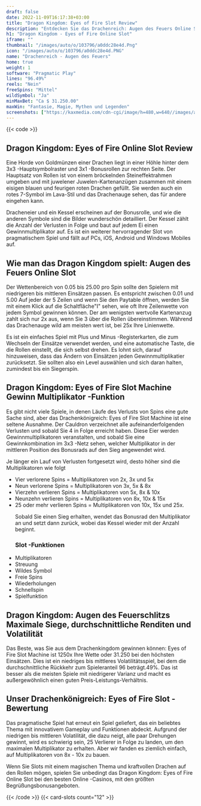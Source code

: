 ```yaml
---
draft: false
date: 2022-11-09T16:17:38+03:00
title: "Dragon Kingdom: Eyes of Fire Slot Review"
description: "Entdecken Sie das Drachenreich: Augen des Feuers Online Slot bei. Lesen Sie über das Gameplay, die Funktionen und das Spielen mit dem größten Casino -Bonus."
h1: "Dragon Kingdom - Eyes of Fire Online Slot"
iframe: ""
thumbnail: "/images/auto/o/103796/a0ddc28e4d.Png"
icon: "/images/auto/o/103796/a0ddc28e4d.PNG"
name: "Drachenreich - Augen des Feuers"
home: true
weight: 1
software: "Pragmatic Play"
lines: "96.49%"
reels: "Nein"
freeSpins: "Mittel"
wildSymbol: "Ja"
minMaxBet: "Ca $ 31.250.00"
maxWin: "Fantasie, Magie, Mythen und Legenden"
screenshots: ["https://kaxmedia.com/cdn-cgi/image/h=480,w=640//images/auto/o/103801/6f14eea22b.jpeg"]
---
```


{{< code >}}<h2>Dragon Kingdom: Eyes of Fire Online Slot Review</h2><p>Eine Horde von Goldmünzen einer Drachen liegt in einer Höhle hinter dem 3x3 -Hauptsymbolraster und 3x1 -Bonusrollen zur rechten Seite. Der Hauptsatz von Rollen ist von einem bröckelnden Steineffektrahmen umgeben und mit juwelener Juwelen-Kartenanzügen zusammen mit einem eisigen blauen und feurigen roten Drachen gefüllt. Sie werden auch ein rotes 7-Symbol im Lava-Stil und das Drachenauge sehen, das für andere eingehen kann.</p><p>Dracheneier und ein Kessel erscheinen auf der Bonusrolle, und wie die anderen Symbole sind die Bilder wunderschön detailliert. Der Kessel zählt die Anzahl der Verlusten in Folge und baut auf jedem Ei einen Gewinnmultiplikator auf. Es ist ein weiterer hervorragender Slot von pragmatischem Spiel und fällt auf PCs, iOS, Android und Windows Mobiles auf.</p><h2>Wie man das Dragon Kingdom spielt: Augen des Feuers Online Slot</h2><p>Der Wettenbereich von 0.05 bis 25.00 pro Spin sollte den Spielern mit niedrigeren bis mittleren Einsätzen passen. Es entspricht zwischen 0.01 und 5.00 Auf jeder der 5 Zeilen und wenn Sie den Paytable öffnen, werden Sie mit einem Klick auf die Schaltfläche"I" sehen, wie oft Ihre Zeilenwette von jedem Symbol gewinnen können. Der am wenigsten wertvolle Kartenanzug zahlt sich nur 2x aus, wenn Sie 3 über die Rollen übereinstimmen. Während das Drachenauge wild am meisten wert ist, bei 25x Ihre Linienwette.</p><p>Es ist ein einfaches Spiel mit Plus und Minus -Registerkarten, die zum Wechseln der Einsätze verwendet werden, und eine automatische Taste, die die Rollen einstellt, die sich selbst drehen. Es lohnt sich, darauf hinzuweisen, dass das Ändern von Einsätzen jeden Gewinnmultiplikatier zurücksetzt. Sie sollten also ein Level auswählen und sich daran halten, zumindest bis ein Siegerspin.</p><h2>Dragon Kingdom: Eyes of Fire Slot Machine Gewinn Multiplikator -Funktion</h2><p>Es gibt nicht viele Spiele, in denen Läufe des Verlusts von Spins eine gute Sache sind, aber das Drachenkönigreich: Eyes of Fire Slot Machine ist eine seltene Ausnahme. Der Cauldron verzeichnet alle aufeinanderfolgenden Verlusten und sobald Sie 4 in Folge erreicht haben. Diese Eier werden Gewinnmultiplikatoren veranstalten, und sobald Sie eine Gewinnkombination im 3x3 -Netz sehen, welcher Multiplikator in der mittleren Position des Bonusrads auf den Sieg angewendet wird.</p><p>Je länger ein Lauf von Verlusten fortgesetzt wird, desto höher sind die Multiplikatoren wie folgt
-	Vier verlorene Spins = Multiplikatoren von 2x, 3x und 5x
-	Neun verlorene Spins = Multiplikatoren von 3x, 5x & 8x
-	Vierzehn verlieren Spins = Multiplikatoren von 5x, 8x & 10x
-	Neunzehn verlieren Spins = Multiplikatoren von 8x, 10x & 15x
-	25 oder mehr verlieren Spins = Multiplikatoren von 10x, 15x und 25x.</p><p>Sobald Sie einen Sieg erhalten, wendet das Bonusrad den Multiplikator an und setzt dann zurück, wobei das Kessel wieder mit der Anzahl beginnt.</p><h3>
Slot -Funktionen</h3><ul>
<li></span>
Multiplikatoren</li>
<li></span>
Streuung</li>
<li></span>
Wildes Symbol</li>
<li></span>
Freie Spins</li>
<li></span>
Wiederholungen</li>
<li></span>
Schnellspin</li>
<li></span>
Spielfunktion</li></ul><h2>Dragon Kingdom: Augen des Feuerschlitzs Maximale Siege, durchschnittliche Renditen und Volatilität</h2><p>Das Beste, was Sie aus dem Drachenkingdom gewinnen können: Eyes of Fire Slot Machine ist 1250x Ihre Wette oder 31.250 bei den höchsten Einsätzen. Dies ist ein niedriges bis mittleres Volatilitätsspiel, bei dem die durchschnittliche Rückkehr zum Spieleranteil 96 beträgt.49%. Das ist besser als die meisten Spiele mit niedrigerer Varianz und macht es außergewöhnlich einen guten Preis-Leistungs-Verhältnis.</p><h2>Unser Drachenkönigreich: Eyes of Fire Slot -Bewertung</h2><p>Das pragmatische Spiel hat erneut ein Spiel geliefert, das ein beliebtes Thema mit innovativem Gameplay und Funktionen abdeckt. Aufgrund der niedrigen bis mittleren Volatilität, die dazu neigt, alle paar Drehungen gewinnt, wird es schwierig sein, 25 Verlierer in Folge zu landen, um den maximalen Multiplikator zu erhalten. Aber wir fanden es ziemlich einfach, auf Multiplikatoren von 8x - 10x zu bauen.</p><p>Wenn Sie Slots mit einem magischen Thema und kraftvollen Drachen auf den Rollen mögen, spielen Sie unbedingt das Dragon Kingdom: Eyes of Fire Online Slot bei den besten Online -Casinos, mit den größten Begrüßungsbonusangeboten.</p>{{< /code >}}
 {{< card-slots count="12" >}}
